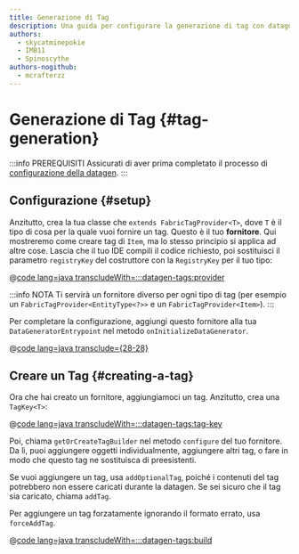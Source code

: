 ```yaml
---
title: Generazione di Tag
description: Una guida per configurare la generazione di tag con datagen.
authors:
  - skycatminepokie
  - IMB11
  - Spinoscythe
authors-nogithub:
  - mcrafterzz
---
```


# Generazione di Tag {#tag-generation}

:::info PREREQUISITI
Assicurati di aver prima completato il processo di [configurazione della datagen](./setup).
:::

## Configurazione {#setup}

Anzitutto, crea la tua classe che `extends FabricTagProvider<T>`, dove `T` è il tipo di cosa per la quale vuoi fornire un tag. Questo è il tuo **fornitore**. Qui mostreremo come creare tag di `Item`, ma lo stesso principio si applica ad altre cose. Lascia che il tuo IDE compili il codice richiesto, poi sostituisci il parametro `registryKey` del costruttore con la `RegistryKey` per il tuo tipo:

@[code lang=java transcludeWith=:::datagen-tags:provider](@/reference/latest/src/client/java/com/example/docs/datagen/FabricDocsReferenceItemTagProvider.java)

:::info NOTA
Ti servirà un fornitore diverso per ogni tipo di tag (per esempio un `FabricTagProvider<EntityType<?>>` e un `FabricTagProvider<Item>`).
:::

Per completare la configurazione, aggiungi questo fornitore alla tua `DataGeneratorEntrypoint` nel metodo `onInitializeDataGenerator`.

@[code lang=java transclude={28-28}](@/reference/latest/src/client/java/com/example/docs/datagen/FabricDocsReferenceDataGenerator.java)

## Creare un Tag {#creating-a-tag}

Ora che hai creato un fornitore, aggiungiamoci un tag. Anzitutto, crea una `TagKey<T>`:

@[code lang=java transcludeWith=:::datagen-tags:tag-key](@/reference/latest/src/client/java/com/example/docs/datagen/FabricDocsReferenceItemTagProvider.java)

Poi, chiama `getOrCreateTagBuilder` nel metodo `configure` del tuo fornitore. Da lì, puoi aggiungere oggetti individualmente, aggiungere altri tag, o fare in modo che questo tag ne sostituisca di preesistenti.

Se vuoi aggiungere un tag, usa `addOptionalTag`, poiché i contenuti del tag potrebbero non essere caricati durante la datagen. Se sei sicuro che il tag sia caricato, chiama `addTag`.

Per aggiungere un tag forzatamente ignorando il formato errato, usa `forceAddTag`.

@[code lang=java transcludeWith=:::datagen-tags:build](@/reference/latest/src/client/java/com/example/docs/datagen/FabricDocsReferenceItemTagProvider.java)

